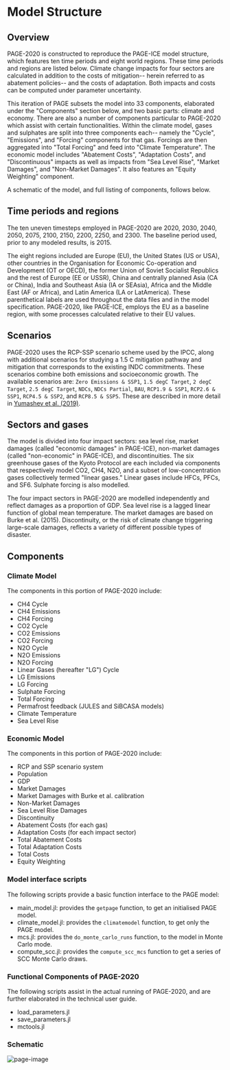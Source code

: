 # Model Structure

## Overview

PAGE-2020 is constructed to reproduce the PAGE-ICE model structure,
which features ten time periods and eight world regions. These time
periods and regions are listed below. Climate change impacts for four
sectors are calculated in addition to the costs of mitigation-- herein
referred to as abatement policies-- and the costs of adaptation. Both
impacts and costs can be computed under parameter uncertainty.

This iteration of PAGE subsets the model into 33 components,
elaborated under the "Components" section below, and two basic parts:
climate and economy. There are also a number of components particular
to PAGE-2020 which assist with certain functionalities. Within the
climate model, gases and sulphates are split into three components
each-- namely the "Cycle", "Emissions", and "Forcing" components for
that gas. Forcings are then aggregated into "Total Forcing" and feed
into "Climate Temperature". The economic model includes "Abatement
Costs", "Adaptation Costs", and "Discontinuous" impacts as well as impacts from "Sea Level Rise", "Market Damages", and "Non-Market Damages". It also features an "Equity Weighting" component.

A schematic of the model, and full listing of components, follows below.

## Time periods and regions

The ten uneven timesteps employed in PAGE-2020 are 2020, 2030, 2040,
2050, 2075, 2100, 2150, 2200, 2250, and 2300. The baseline period used, prior to any modeled results, is 2015.

The eight regions included are Europe (EU), the United States (US or USA),
other countries in the Organisation for Economic Co-operation and
Development (OT or OECD), the former Union of Soviet Socialist Republics and
the rest of Europe (EE or USSR), China and centrally planned Asia (CA
or China), India
and Southeast Asia (IA or SEAsia), Africa and the Middle East (AF or Africa), and Latin
America (LA or LatAmerica).  These parenthetical labels are used throughout the data
files and in the model specification.  PAGE-2020, like PAGE-ICE, employs
the EU as a baseline region, with some processes calculated relative
to their EU values.

## Scenarios

PAGE-2020 uses the RCP-SSP scenario scheme used by the IPCC, along
with additional scenarios for studying a 1.5 C mitigation pathway and
mitigation that corresponds to the existing INDC commitments. These
scenarios combine both emissions and socioeconomic growth. The
available scenarios are: `Zero Emissions & SSP1`, `1.5 degC Target`,
`2 degC Target`, `2.5 degC Target`, `NDCs`, `NDCs Partial`, `BAU`,
`RCP1.9 & SSP1`, `RCP2.6 & SSP1`, `RCP4.5 & SSP2`, and `RCP8.5 & SSP5`.
These are described in more detail in
[Yumashev et al. (2019)](https://www.nature.com/articles/s41467-019-09863-x#Sec14).

## Sectors and gases

The model is divided into four impact sectors: sea level rise, market
damages (called "economic damages" in PAGE-ICE), non-market damages (called "non-economic" in PAGE-ICE), and discontinuities. The six greenhouse gases of the Kyoto Protocol are each included via components that respectively model CO2, CH4, N2O, and a subset of low-concentration gases collectively termed "linear gases." Linear gases include HFCs, PFCs, and SF6. Sulphate forcing is also modelled.

The four impact sectors in PAGE-2020 are modelled independently and
reflect damages as a proportion of GDP. Sea level rise is a lagged
linear function of global mean temperature. The market damages are
based on Burke et al. (2015). Discontinuity, or the risk of climate
change triggering large-scale damages, reflects a variety of different
possible types of disaster.

## Components

### Climate Model

The components in this portion of PAGE-2020 include:
- CH4 Cycle
- CH4 Emissions
- CH4 Forcing
- CO2 Cycle
- CO2 Emissions
- CO2 Forcing
- N2O Cycle
- N2O Emissions
- N2O Forcing
- Linear Gases (hereafter "LG") Cycle
- LG Emissions
- LG Forcing
- Sulphate Forcing
- Total Forcing
- Permafrost feedback (JULES and SiBCASA models)
- Climate Temperature
- Sea Level Rise

### Economic Model

The components in this portion of PAGE-2020 include:
- RCP and SSP scenario system
- Population
- GDP
- Market Damages
- Market Damages with Burke et al. calibration
- Non-Market Damages
- Sea Level Rise Damages
- Discontinuity
- Abatement Costs (for each gas)
- Adaptation Costs (for each impact sector)
- Total Abatement Costs
- Total Adaptation Costs
- Total Costs
- Equity Weighting

### Model interface scripts

The following scripts provide a basic function interface to the PAGE
model:
- main_model.jl: provides the `getpage` function, to get an
  initialised PAGE model.
- climate_model.jl: provides the `climatemodel` function, to get only the
  PAGE model.
- mcs.jl: provides the `do_monte_carlo_runs` function, to the model in
  Monte Carlo mode.
- compute_scc.jl: provides the `compute_scc_mcs` function to get a
  series of SCC Monte Carlo draws.

### Functional Components of PAGE-2020

The following scripts assist in the actual running of PAGE-2020, and
are further elaborated in the technical user guide.

- load_parameters.jl
- save_parameters.jl
- mctools.jl

### Schematic

![page-image](assets/PAGE-image.jpg)
